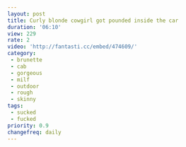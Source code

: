 ```yaml
---
layout: post
title: Curly blonde cowgirl got pounded inside the car
duration: '06:10'
view: 229
rate: 2
video: 'http://fantasti.cc/embed/474609/'
category:
 - brunette
 - cab
 - gorgeous
 - milf
 - outdoor
 - rough
 - skinny
tags: 
 - sucked
 - fucked
priority: 0.9
changefreq: daily
---
```

